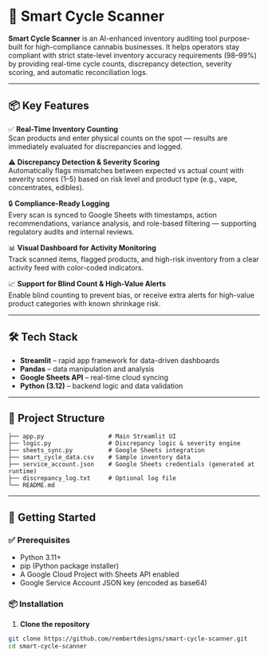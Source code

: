 # 🌿 Smart Cycle Scanner

**Smart Cycle Scanner** is an AI-enhanced inventory auditing tool purpose-built for high-compliance cannabis businesses. It helps operators stay compliant with strict state-level inventory accuracy requirements (98–99%) by providing real-time cycle counts, discrepancy detection, severity scoring, and automatic reconciliation logs.

---

## 📦 Key Features

✅ **Real-Time Inventory Counting**  
Scan products and enter physical counts on the spot — results are immediately evaluated for discrepancies and logged.

⚠️ **Discrepancy Detection & Severity Scoring**  
Automatically flags mismatches between expected vs actual count with severity scores (1–5) based on risk level and product type (e.g., vape, concentrates, edibles).

🔒 **Compliance-Ready Logging**  
Every scan is synced to Google Sheets with timestamps, action recommendations, variance analysis, and role-based filtering — supporting regulatory audits and internal reviews.

📊 **Visual Dashboard for Activity Monitoring**  
Track scanned items, flagged products, and high-risk inventory from a clear activity feed with color-coded indicators.

📈 **Support for Blind Count & High-Value Alerts**  
Enable blind counting to prevent bias, or receive extra alerts for high-value product categories with known shrinkage risk.

---

## 🛠️ Tech Stack

- **Streamlit** – rapid app framework for data-driven dashboards  
- **Pandas** – data manipulation and analysis  
- **Google Sheets API** – real-time cloud syncing  
- **Python (3.12)** – backend logic and data validation  

---

## 📁 Project Structure

```plaintext
├── app.py                  # Main Streamlit UI
├── logic.py                # Discrepancy logic & severity engine
├── sheets_sync.py          # Google Sheets integration
├── smart_cycle_data.csv    # Sample inventory data
├── service_account.json    # Google Sheets credentials (generated at runtime)
├── discrepancy_log.txt     # Optional log file
└── README.md
```

---

## 🚀 Getting Started

### ✅ Prerequisites

- Python 3.11+  
- pip (Python package installer)  
- A Google Cloud Project with Sheets API enabled  
- Google Service Account JSON key (encoded as base64)

### 📦 Installation

1. **Clone the repository**

```bash
git clone https://github.com/rembertdesigns/smart-cycle-scanner.git
cd smart-cycle-scanner
